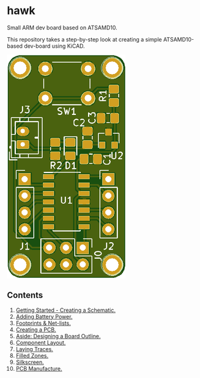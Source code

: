 # hawk
Small ARM dev board based on ATSAMD10.

This repository takes a step-by-step look at creating a simple ATSAMD10-based dev-board using KiCAD.

![Board](board.png)

## Contents

1. [Getting Started - Creating a Schematic.](https://github.com/MalphasWats/hawk/blob/master/articles/creating-the-schematic.markdown)
2. [Adding Battery Power.](https://github.com/MalphasWats/hawk/blob/master/articles/adding-battery-power.markdown)
3. [Footprints & Net-lists.](https://github.com/MalphasWats/hawk/blob/master/articles/footprints-and-netlists.markdown)
4. [Creating a PCB.](https://github.com/MalphasWats/hawk/blob/master/articles/creating-a-pcb.markdown)
5. [Aside: Designing a Board Outline.](https://github.com/MalphasWats/hawk/blob/master/articles/designing-board-outline.markdown)
6. [Component Layout.](https://github.com/MalphasWats/hawk/blob/master/articles/component-layout.markdown)
7. [Laying Traces.](https://github.com/MalphasWats/hawk/blob/master/articles/laying-traces.markdown)
8. [Filled Zones.](https://github.com/MalphasWats/hawk/blob/master/articles/filling-zones.markdown)
9. [Silkscreen.](https://github.com/MalphasWats/hawk/blob/master/articles/silkscreen.markdown)
10. [PCB Manufacture.](https://github.com/MalphasWats/hawk/blob/master/articles/pcb-manufacture.markdown)
